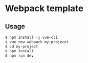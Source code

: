 # Webpack template

## Usage

```bash
$ npm install -g vue-cli
$ vue new webpack my-projecet
$ cd my-project
$ npm install
$ npm run dev
```
